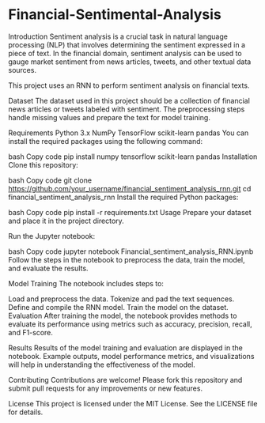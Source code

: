 # Financial-Sentimental-Analysis

Introduction
Sentiment analysis is a crucial task in natural language processing (NLP) that involves determining the sentiment expressed in a piece of text. In the financial domain, sentiment analysis can be used to gauge market sentiment from news articles, tweets, and other textual data sources.

This project uses an RNN to perform sentiment analysis on financial texts.

Dataset
The dataset used in this project should be a collection of financial news articles or tweets labeled with sentiment. The preprocessing steps handle missing values and prepare the text for model training.

Requirements
Python 3.x
NumPy
TensorFlow
scikit-learn
pandas
You can install the required packages using the following command:

bash
Copy code
pip install numpy tensorflow scikit-learn pandas
Installation
Clone this repository:

bash
Copy code
git clone https://github.com/your_username/financial_sentiment_analysis_rnn.git
cd financial_sentiment_analysis_rnn
Install the required Python packages:

bash
Copy code
pip install -r requirements.txt
Usage
Prepare your dataset and place it in the project directory.

Run the Jupyter notebook:

bash
Copy code
jupyter notebook Financial_sentiment_analysis_RNN.ipynb
Follow the steps in the notebook to preprocess the data, train the model, and evaluate the results.

Model Training
The notebook includes steps to:

Load and preprocess the data.
Tokenize and pad the text sequences.
Define and compile the RNN model.
Train the model on the dataset.
Evaluation
After training the model, the notebook provides methods to evaluate its performance using metrics such as accuracy, precision, recall, and F1-score.

Results
Results of the model training and evaluation are displayed in the notebook. Example outputs, model performance metrics, and visualizations will help in understanding the effectiveness of the model.

Contributing
Contributions are welcome! Please fork this repository and submit pull requests for any improvements or new features.

License
This project is licensed under the MIT License. See the LICENSE file for details.

